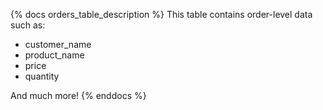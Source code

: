 {% docs orders_table_description %}
This table contains order-level data such as:
- customer_name
- product_name
- price
- quantity

And much more!
{% enddocs %}